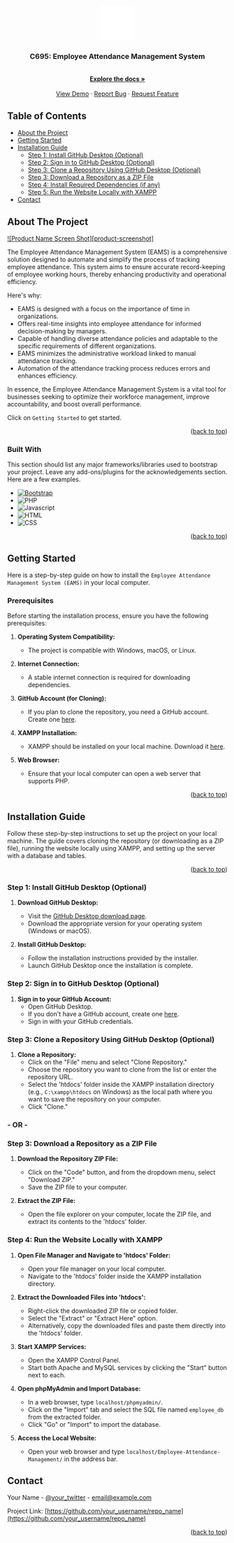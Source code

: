 <a name="readme-top"></a>

<!-- PROJECT LOGO -->
<div align="center">
  <a href="https://github.com/othneildrew/Best-README-Template">
    <img src="images/company-logo.png" alt="Logo" width="80" height="80">
  </a>
  <h3 align="center">C695: Employee Attendance Management System</h3>
  <p align="center">
    <br />
    <a href="https://github.com/Dee-17/Employee-Attendance-Management"><strong>Explore the docs »</strong></a>
    <br />
    <br />
    <a href="https://github.com/Dee-17/Employee-Attendance-Management">View Demo</a>
    ·
    <a href="https://github.com/Dee-17/Employee-Attendance-Management/issues">Report Bug</a>
    ·
    <a href="https://github.com/Dee-17/Employee-Attendance-Management/issues">Request Feature</a>
  </p>
</div>

<!-- MAIN CONTENTS -->
## Table of Contents
- [About the Project](#about-the-project)
- [Getting Started](#getting-started)
- [Installation Guide](#installation-guide)
  - [Step 1: Install GitHub Desktop (Optional)](#step-1-install-github-desktop-optional)
  - [Step 2: Sign in to GitHub Desktop (Optional)](#step-2-sign-in-to-github-desktop-optional)
  - [Step 3: Clone a Repository Using GitHub Desktop (Optional)](#step-3-clone-a-repository-using-github-desktop-optional)
  - [Step 3: Download a Repository as a ZIP File](#step-3-download-a-repository-as-a-zip-file)
  - [Step 4: Install Required Dependencies (if any)](#step-4-install-required-dependencies-if-any)
  - [Step 5: Run the Website Locally with XAMPP](#step-5-run-the-website-locally-with-xampp)
- [Contact](#contact)

## About The Project

[![Product Name Screen Shot][product-screenshot]](https://example.com)

The Employee Attendance Management System (EAMS) is a comprehensive solution designed to automate and simplify the process of tracking employee attendance. This system aims to ensure accurate record-keeping of employee working hours, thereby enhancing productivity and operational efficiency.

Here's why:
* EAMS is designed with a focus on the importance of time in organizations.
* Offers real-time insights into employee attendance for informed decision-making by managers.
* Capable of handling diverse attendance policies and adaptable to the specific requirements of different organizations.
* EAMS minimizes the administrative workload linked to manual attendance tracking.
* Automation of the attendance tracking process reduces errors and enhances efficiency.

In essence, the Employee Attendance Management System is a vital tool for businesses seeking to optimize their workforce management, improve accountability, and boost overall performance. 

Click on `Getting Started` to get started.

<p align="right">(<a href="#readme-top">back to top</a>)</p>

### Built With

This section should list any major frameworks/libraries used to bootstrap your project. Leave any add-ons/plugins for the acknowledgements section. Here are a few examples.


* [![Bootstrap][Bootstrap.com]][Bootstrap-url]
* ![PHP][PHP.com]
* ![Javascript][Javascript.com]
* ![HTML][HTML.com]
* ![CSS][CSS.com]

<p align="right">(<a href="#readme-top">back to top</a>)</p>


<!-- GETTING STARTED -->

## Getting Started

Here is a step-by-step guide on how to install the `Employee Attendance Management System (EAMS)` in your local computer.  

### Prerequisites
 
Before starting the installation process, ensure you have the following prerequisites:

1. **Operating System Compatibility:**
   - The project is compatible with Windows, macOS, or Linux.

2. **Internet Connection:**
   - A stable internet connection is required for downloading dependencies.

3. **GitHub Account (for Cloning):**
   - If you plan to clone the repository, you need a GitHub account. Create one [here](https://github.com/join).

4. **XAMPP Installation:**
   - XAMPP should be installed on your local machine. Download it [here](https://www.apachefriends.org/index.html).

5. **Web Browser:**
   - Ensure that your local computer can open a web server that supports PHP.

<p align="right">(<a href="#readme-top">back to top</a>)</p>


## Installation Guide

Follow these step-by-step instructions to set up the project on your local machine. The guide covers cloning the repository (or downloading as a ZIP file), running the website locally using XAMPP, and setting up the server with a database and tables.

<p align="right">(<a href="#readme-top">back to top</a>)</p>

### Step 1: Install GitHub Desktop (Optional)

1. **Download GitHub Desktop:**
   - Visit the [GitHub Desktop download page](https://desktop.github.com/).
   - Download the appropriate version for your operating system (Windows or macOS).

2. **Install GitHub Desktop:**
   - Follow the installation instructions provided by the installer.
   - Launch GitHub Desktop once the installation is complete.

### Step 2: Sign in to GitHub Desktop (Optional)

1. **Sign in to your GitHub Account:**
   - Open GitHub Desktop.
   - If you don't have a GitHub account, create one [here](https://github.com/join).
   - Sign in with your GitHub credentials.

### Step 3: Clone a Repository Using GitHub Desktop (Optional)

1. **Clone a Repository:**
   - Click on the "File" menu and select "Clone Repository."
   - Choose the repository you want to clone from the list or enter the repository URL.
   - Select the 'htdocs' folder inside the XAMPP installation directory (e.g., `C:\xampp\htdocs` on Windows) as the local path where you want to save the repository on your computer.
   - Click "Clone."

### - OR -

### Step 3: Download a Repository as a ZIP File


1. **Download the Repository ZIP File:**
   - Click on the "Code" button, and from the dropdown menu, select "Download ZIP."
   - Save the ZIP file to your computer.

2. **Extract the ZIP File:**
   - Open the file explorer on your computer, locate the ZIP file, and extract its contents to the 'htdocs' folder.


### Step 4: Run the Website Locally with XAMPP

1. **Open File Manager and Navigate to 'htdocs' Folder:**
   - Open your file manager on your local computer.
   - Navigate to the 'htdocs' folder inside the XAMPP installation directory.

2. **Extract the Downloaded Files into 'htdocs':**
   - Right-click the downloaded ZIP file or copied folder.
   - Select the "Extract" or "Extract Here" option.
   - Alternatively, copy the downloaded files and paste them directly into the 'htdocs' folder.

3. **Start XAMPP Services:**
   - Open the XAMPP Control Panel.
   - Start both Apache and MySQL services by clicking the "Start" button next to each.

4. **Open phpMyAdmin and Import Database:**
   - In a web browser, type `localhost/phpmyadmin/`.
   - Click on the "Import" tab and select the SQL file named `employee_db` from the extracted folder.
   - Click "Go" or "Import" to import the database.

5. **Access the Local Website:**
   - Open your web browser and type `localhost/Employee-Attendance-Management/` in the address bar.

## Contact

Your Name - [@your_twitter](https://twitter.com/your_username) - email@example.com

Project Link: [https://github.com/your_username/repo_name](https://github.com/your_username/repo_name)

<p align="right">(<a href="#readme-top">back to top</a>)</p>


<!-- MARKDOWN LINKS & IMAGES -->
[Bootstrap.com]: https://img.shields.io/badge/Bootstrap-563D7C?style=for-the-badge&logo=bootstrap&logoColor=white
[Bootstrap-url]: https://getbootstrap.com
[PHP.com]: https://img.shields.io/badge/PHP-7A86B8?style=for-the-badge&logo=PHP&logoColor=white
[Javascript.com]: https://img.shields.io/badge/Javascript-EDD84B?style=for-the-badge&logo=Javascript&logoColor=white
[HTML.com]: https://img.shields.io/badge/HTML-E34B24?style=for-the-badge&logo=HTML&logoColor=white
[CSS.com]: https://img.shields.io/badge/CSS-1370B5?style=for-the-badge&logo=css&logoColor=white




